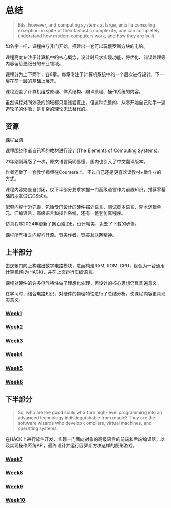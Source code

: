 # 总结

> Bits, however, and computing systems at large, entail a consoling
> exception: in spite of their fantastic complexity, one can completely
> understand how modern computers work, and how they are built.

如名字一样，课程由与非门开始，搭建出一套可以玩俄罗斯方块的电脑。

课程高度专注于计算机中的核心概念，设计时只求实现功能，将优化、错误处理等内容留给更细分的专业领域。

课程分为上下两半，各6章。每章专注于计算机系统中的一个层次进行设计，下一层在前一层的基础上展开。

课程涵盖了计算机组成原理、体系结构、编译原理、操作系统的内容。

虽然课程对所涉及的领域都只是浅尝辄止，但这种完整的、从零开始自己动手一遍造轮子的体验，是复杂的理论无法替代的。

## 资源

[课程官网](https://www.nand2tetris.org/)

课程围绕作者自己写的教材进行设计([The Elements of Computing Systems](https://www.nand2tetris.org/book))。

21年刚刚再版了一次，原文语言简明易懂，国内也引入了中文翻译版本。

作者还做了一套教学视频在Coursera上。不过自己还是更喜欢读教材+做作业的方式。

课程内容完全自封闭，仅下半部分要求掌握一门高级语言作为前置知识，推荐零基础的朋友试试[CS50x](https://github.com/lng205/CS50x2022)。

配套内容十分完善，包括专门设计的硬件描述语言、测试脚本语言、算术逻辑单元、汇编语言、高级语言和操作系统，还有一整套仿真程序。

仿真程序2024年更新了[网页端IDE](https://nand2tetris.github.io/web-ide)，设计精美，免去了下载的步骤。

课程所有相关内容均开源。赞美作者，赞美互联网精神。


## 上半部分

由逻辑门向上构建出数字电路模块，进而构建RAM, ROM, CPU，组合为一台通用计算机(称为HACK)，并在上面运行汇编语言。

课程对硬件的许多电气特性做了理想化处理，但设计的核心思想仍具普遍意义。

在学习时，结合电路知识，对硬件的物理特性进行了总结分析，使课程内容更具现实意义。

### [Week1](./01/readme.md)

### [Week2](./02/readme.md)

### [Week3](./03/readme.md)

### [Week4](./04/readme.md)

### [Week5](./05/readme.md)

### [Week6](./06/readme.md)


## 下半部分

> So, who are the good souls who turn high-level programming into an advanced
> technology indistinguishable from magic? They are the software wizards
> who develop compilers, virtual machines, and operating systems.

在HACK上进行软件开发，实现一门面向对象的高级语言的前端和后端编译器，以及实现操作系统API，最终设计并运行俄罗斯方块这样的图形游戏。


### [Week7](./07/readme.md)

### [Week8](./08/readme.md)

### [Week9](./09/readme.md)

### [Week10](./10/readme.md)